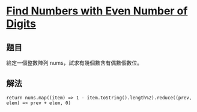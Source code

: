 # [Find Numbers with Even Number of Digits](https://leetcode.com/problems/find-numbers-with-even-number-of-digits/)

## 題目

給定一個整數陣列 nums，試求有幾個數含有偶數個數位。

## 解法

`return nums.map((item) => 1 - item.toString().length%2).reduce((prev, elem) => prev + elem, 0)`
